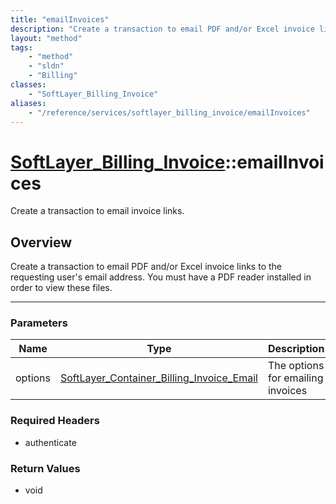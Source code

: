 ```yaml
---
title: "emailInvoices"
description: "Create a transaction to email PDF and/or Excel invoice links to the requesting user's email address. You must have a PDF... "
layout: "method"
tags:
    - "method"
    - "sldn"
    - "Billing"
classes:
    - "SoftLayer_Billing_Invoice"
aliases:
    - "/reference/services/softlayer_billing_invoice/emailInvoices"
---
```

# [SoftLayer_Billing_Invoice](/reference/services/SoftLayer_Billing_Invoice)::emailInvoices


Create a transaction to email invoice links.


## Overview 
Create a transaction to email PDF and/or Excel invoice links to the requesting user's email address. You must have a PDF reader installed in order to view these files. 

-----

### Parameters 
|Name | Type | Description |
| --- | --- | --- |
|options| <a href='/reference/datatypes/SoftLayer_Container_Billing_Invoice_Email'>SoftLayer_Container_Billing_Invoice_Email </a>| The options for emailing invoices|


### Required Headers
* authenticate


### Return Values
* void




